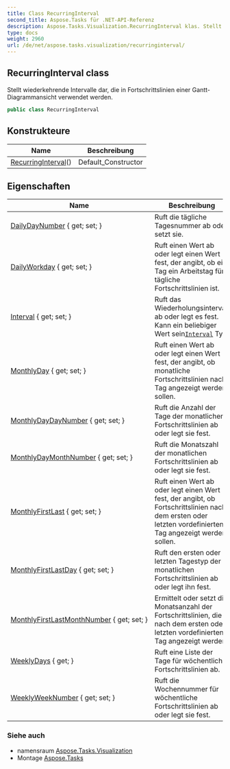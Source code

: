 ```yaml
---
title: Class RecurringInterval
second_title: Aspose.Tasks für .NET-API-Referenz
description: Aspose.Tasks.Visualization.RecurringInterval klas. Stellt wiederkehrende Intervalle dar die in Fortschrittslinien einer GanttDiagrammansicht verwendet werden.
type: docs
weight: 2960
url: /de/net/aspose.tasks.visualization/recurringinterval/
---
```

## RecurringInterval class

Stellt wiederkehrende Intervalle dar, die in Fortschrittslinien einer Gantt-Diagrammansicht verwendet werden.

```csharp
public class RecurringInterval
```

## Konstrukteure

| Name | Beschreibung |
| --- | --- |
| [RecurringInterval](recurringinterval/)() | Default_Constructor |

## Eigenschaften

| Name | Beschreibung |
| --- | --- |
| [DailyDayNumber](../../aspose.tasks.visualization/recurringinterval/dailydaynumber/) { get; set; } | Ruft die tägliche Tagesnummer ab oder setzt sie. |
| [DailyWorkday](../../aspose.tasks.visualization/recurringinterval/dailyworkday/) { get; set; } | Ruft einen Wert ab oder legt einen Wert fest, der angibt, ob ein Tag ein Arbeitstag für tägliche Fortschrittslinien ist. |
| [Interval](../../aspose.tasks.visualization/recurringinterval/interval/) { get; set; } | Ruft das Wiederholungsintervall ab oder legt es fest. Kann ein beliebiger Wert sein[`Interval`](./interval/) Typ. |
| [MonthlyDay](../../aspose.tasks.visualization/recurringinterval/monthlyday/) { get; set; } | Ruft einen Wert ab oder legt einen Wert fest, der angibt, ob monatliche Fortschrittslinien nach Tag angezeigt werden sollen. |
| [MonthlyDayDayNumber](../../aspose.tasks.visualization/recurringinterval/monthlydaydaynumber/) { get; set; } | Ruft die Anzahl der Tage der monatlichen Fortschrittslinien ab oder legt sie fest. |
| [MonthlyDayMonthNumber](../../aspose.tasks.visualization/recurringinterval/monthlydaymonthnumber/) { get; set; } | Ruft die Monatszahl der monatlichen Fortschrittslinien ab oder legt sie fest. |
| [MonthlyFirstLast](../../aspose.tasks.visualization/recurringinterval/monthlyfirstlast/) { get; set; } | Ruft einen Wert ab oder legt einen Wert fest, der angibt, ob Fortschrittslinien nach dem ersten oder letzten vordefinierten Tag angezeigt werden sollen. |
| [MonthlyFirstLastDay](../../aspose.tasks.visualization/recurringinterval/monthlyfirstlastday/) { get; set; } | Ruft den ersten oder letzten Tagestyp der monatlichen Fortschrittslinien ab oder legt ihn fest. |
| [MonthlyFirstLastMonthNumber](../../aspose.tasks.visualization/recurringinterval/monthlyfirstlastmonthnumber/) { get; set; } | Ermittelt oder setzt die Monatsanzahl der Fortschrittslinien, die nach dem ersten oder letzten vordefinierten Tag angezeigt werden. |
| [WeeklyDays](../../aspose.tasks.visualization/recurringinterval/weeklydays/) { get; } | Ruft eine Liste der Tage für wöchentliche Fortschrittslinien ab. |
| [WeeklyWeekNumber](../../aspose.tasks.visualization/recurringinterval/weeklyweeknumber/) { get; set; } | Ruft die Wochennummer für wöchentliche Fortschrittslinien ab oder legt sie fest. |

### Siehe auch

* namensraum [Aspose.Tasks.Visualization](../../aspose.tasks.visualization/)
* Montage [Aspose.Tasks](../../)


